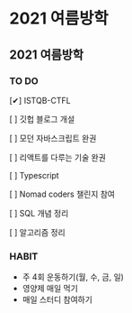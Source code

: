 # 2021 여름방학

## 2021 여름방학

### TO DO

[✔]  ISTQB-CTFL

[ ]  깃헙 블로그 개설

[ ]  모던 자바스크립트 완권

[ ]  리액트를 다루는 기술 완권

[ ]  Typescript

[ ]  Nomad coders 챌린지 참여

[ ]  SQL 개념 정리

[ ]  알고리즘 정리

### HABIT

- 주 4회 운동하기(월, 수, 금, 일)
- 영양제 매일 먹기
- 매일 스터디 참여하기